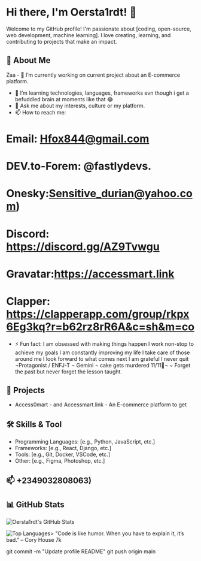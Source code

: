 
# Hi there, I'm Oersta1rdt! 👋

Welcome to my GitHub profile! I'm passionate about [coding, open-source, web development, machine learning]. I love creating, learning, and contributing to projects that make an impact.
## 🌟 About Me
Zaa - 🔭 I’m currently working on current project about an E-commerce platform. 
- 🌱 I’m learning technologies, languages, frameworks evn though i get a befuddled brain at moments like that 😂 
- 💬 Ask me about my interests, culture or my platform. 
- 📫 How to reach me:
# Email: Hfox844@gmail.com 
# DEV.to-Forem: @fastlydevs.
# Onesky:Sensitive_durian@yahoo.com) 
# Discord: https://discord.gg/AZ9Tvwgu
# Gravatar:https://accessmart.link
# Clapper: https://clapperapp.com/group/rkpx6Eg3kq?r=b62rz8rR6A&c=sh&m=co


- ⚡ Fun fact: I am obsessed with making things happen
I work non-stop to achieve my goals
I am constantly improving my life
I take care of those around me
I look forward to what comes next
I am grateful
I never quit
¬Protagonist / ENFJ-T
¬ Gemini
¬ cake gets murdered 11/11🎂¬
~ Forget the past but never forget the lesson taught.


## 🚀 Projects

- Access0mart - and Accessmart.link - An E-commerce platform to get 

## 🛠️ Skills & Tool
- Programming Languages: [e.g., Python, JavaScript, etc.]
- Frameworks: [e.g., React, Django, etc.]
- Tools: [e.g., Git, Docker, VSCode, etc.]
- Other: [e.g., Figma, Photoshop, etc.]
## 📫 +2349032808063) 

## 📊 GitHub Stats

![Oersta1rdt's GitHub Stats](https://github-readme-stats.vercel.app/api?username=Oersta1rdt&show_icons=true&theme=radical)

![Top Languages](https://github-readme-stats.vercel.app/api/top-langs/?username=Oersta1rdt&layout=compact&theme=radical)> "Code is like humor. When you have to explain it, it’s bad." – Cory House 7k

git commit -m "Update profile README"
git push origin main